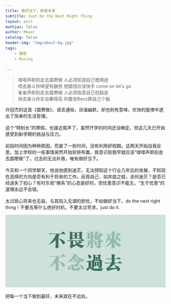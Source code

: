 ```yaml
---
title: 做好当下，即是未来
subtitle: Just Do the Next Right Thing
layout: post
mathjax: false
author: Meyer
catalog: false
header-img: "img/about-bg.jpg"
tags: 
    - 随想
    - Musing

---
```



> 嗱嗱声即刻走去揾嘢做  人必须知道自己嘅用途  
> 唔去奋斗你咪望有酬劳  想揾钱应该快手 come on let's go  
> 雀雀声即刻走去揾嘢做  人必须指意自己创路途  
> 快去奋斗你实会攀得高  你要坐Benz靠自己个脑

许冠杰的这首《揾嘢做》，语言通俗，诙谐幽默，却也别有意味，欢快的旋律中道出了简单的生活哲理。  
<br>
这个“特别长”的寒假，也接近尾声了，虽然开学的时间还没确定，但这几天已开始感受到新学期的挑战与压力。  
<br>
前段时间因为种种原因，荒废了一些时间，没有利用好假期。这两天开始自我反思，加上学校的一些事情突然开始安排布置，我意识到我早就应该“嗱嗱声即刻走去揾嘢做”了。过去的无法补救，唯有做好当下。  
<br>
今天和一个同学聊天，他说他感到迷茫，无法预知这个行业几年后的发展，不知现在选择的方向是否有利于将来的工作。反观自己，如井底之蛙，谈何迷茫？是否已经迷失了初心？有时乐观“佛系”的心态是好的，但忧患意识不能无，“生于忧患”的道理永远不会错。  
<br>
太过担心将来也无益，与其陷入无谓的担忧，不如做好当下，do the next right thing！不要去等什么绝好时机，不要太过苛求，just do it.

![](/img/in-post/timg.jpg/)

把每一个当下做到最好，未来就在不远处。

